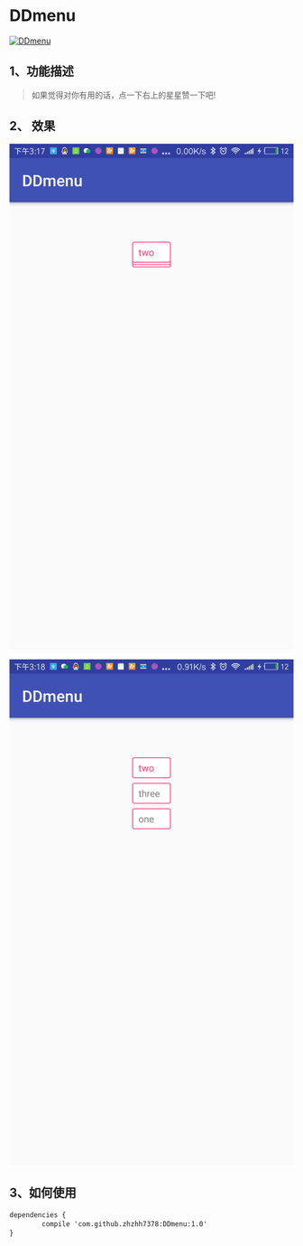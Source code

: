 # DDmenu
[![DDmenu](https://jitpack.io/v/zhzhh7378/DDmenu.svg)](https://jitpack.io/#zhzhh7378/DDmenu)
## 1、功能描述

> 如果觉得对你有用的话，点一下右上的星星赞一下吧!

## 2、 效果 

<p align="center">
  <img src="https://github.com/zhzhh7378/DDmenu/blob/master/device-2017-08-10-151737.png">
</p>
<p align="center">
  <img src="https://github.com/zhzhh7378/DDmenu/blob/master/device-2017-08-10-151808.png">
</p>

## 3、如何使用
	dependencies {
	        compile 'com.github.zhzhh7378:DDmenu:1.0'
	}

